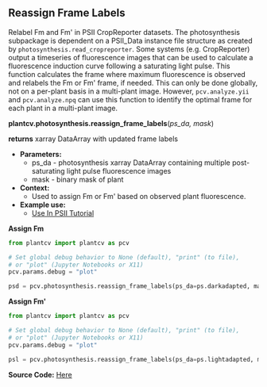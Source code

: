 ## Reassign Frame Labels

Relabel Fm and Fm' in PSII CropReporter datasets. The photosynthesis subpackage is dependent on a PSII_Data instance
file structure as created by `photosynthesis.read_cropreporter`.
Some systems (e.g. CropReporter) output a timeseries of fluorescence images that can be used to calculate a fluorescence
induction curve following a saturating light pulse. This function calculates the frame where maximum fluorescence is
observed and relabels the Fm or Fm' frame, if needed. This can only be done globally, not on a per-plant basis in a
multi-plant image. However, `pcv.analyze.yii` and `pcv.analyze.npq` can use this function to identify the optimal frame
for each plant in a multi-plant image.

**plantcv.photosynthesis.reassign_frame_labels**(*ps_da, mask*)

**returns** xarray DataArray with updated frame labels

- **Parameters:**
    - ps_da - photosynthesis xarray DataArray containing multiple post-saturating light pulse fluorescence images
    - mask - binary mask of plant
- **Context:**
    - Used to assign Fm or Fm' based on observed plant fluorescence.
- **Example use:**
    - [Use In PSII Tutorial](tutorials/psII_tutorial.md)

**Assign Fm**

```python
from plantcv import plantcv as pcv

# Set global debug behavior to None (default), "print" (to file), 
# or "plot" (Jupyter Notebooks or X11)
pcv.params.debug = "plot"

psd = pcv.photosynthesis.reassign_frame_labels(ps_da=ps.darkadapted, mask=mask)

```

**Assign Fm'**

```python
from plantcv import plantcv as pcv

# Set global debug behavior to None (default), "print" (to file), 
# or "plot" (Jupyter Notebooks or X11)
pcv.params.debug = "plot"

psl = pcv.photosynthesis.reassign_frame_labels(ps_da=ps.lightadapted, mask=mask)

```

**Source Code:** [Here](https://github.com/danforthcenter/plantcv/blob/master/plantcv/plantcv/photosynthesis/reassign_frame_labels.py)
